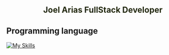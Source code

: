 <h2 align="center" style="color:#23290f;">Joel Arias
FullStack Developer
</h2>



## Programming language

[![My Skills](https://skillicons.dev/icons?i=java,javascript,python,typescript&theme=dark)](https://skillicons.dev)

